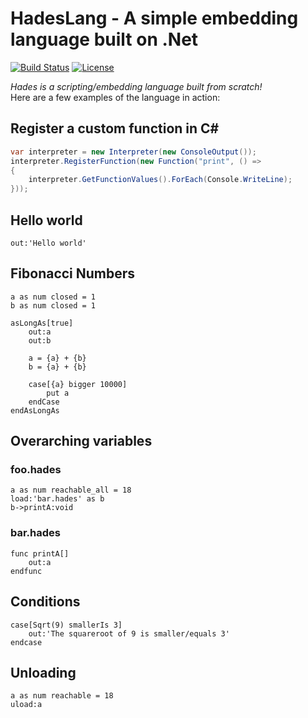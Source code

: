 # HadesLang - A simple embedding language built on .Net
[![Build Status](https://travis-ci.org/Azer0s/HadesLang.svg?branch=master)](https://travis-ci.org/Azer0s/HadesLang)
[![License](https://img.shields.io/badge/license-MIT-green.svg)](https://github.com/Azer0s/HadesLang/blob/master/LICENSE)


*Hades is a scripting/embedding language built from scratch!*
<br>
Here are a few examples of the language in action:

## Register a custom function in C#
```cs
var interpreter = new Interpreter(new ConsoleOutput());
interpreter.RegisterFunction(new Function("print", () =>
{
    interpreter.GetFunctionValues().ForEach(Console.WriteLine);
}));
```

## Hello world
```
out:'Hello world'
```

## Fibonacci Numbers
```
a as num closed = 1
b as num closed = 1

asLongAs[true]
    out:a
    out:b

    a = {a} + {b}
    b = {a} + {b}

    case[{a} bigger 10000]
        put a
    endCase
endAsLongAs
```

## Overarching variables
### foo.hades
```
a as num reachable_all = 18
load:'bar.hades' as b
b->printA:void
```
### bar.hades
```
func printA[]
    out:a
endfunc
```

## Conditions
```
case[Sqrt(9) smallerIs 3]
    out:'The squareroot of 9 is smaller/equals 3'
endcase
```

## Unloading
```
a as num reachable = 18
uload:a
```
